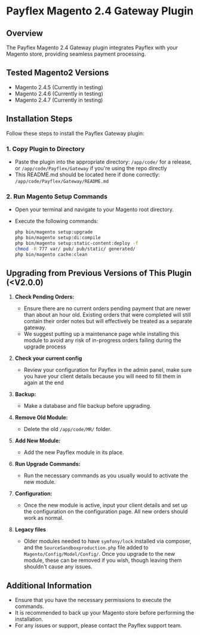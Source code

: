 # Payflex Magento 2.4 Gateway Plugin

## Overview

The Payflex Magento 2.4 Gateway plugin integrates Payflex with your Magento store, providing seamless payment processing.

## Tested Magento2 Versions

- Magento 2.4.5 (Currently in testing)
- Magento 2.4.6 (Currently in testing)
- Magento 2.4.7 (Currently in testing)

## Installation Steps

Follow these steps to install the Payflex Gateway plugin:

### 1. Copy Plugin to Directory

- Paste the plugin into the appropriate directory: `/app/code/` for a release, or `/app/code/Payflex/Gateway` if you're using the repo directly
- This README.md should be located here if done correctly: `/app/code/Payflex/Gateway/README.md`

### 2. Run Magento Setup Commands

- Open your terminal and navigate to your Magento root directory.
- Execute the following commands:

  ```bash
  php bin/magento setup:upgrade
  php bin/magento setup:di:compile
  php bin/magento setup:static-content:deploy -f
  chmod -R 777 var/ pub/ pub/static/ generated/
  php bin/magento cache:clean

## Upgrading from Previous Versions of This Plugin (<V2.0.0)

1. **Check Pending Orders:**
   - Ensure there are no current orders pending payment that are newer than about an hour old. Existing orders that were completed will still contain their order notes but will effectively be treated as a separate gateway.
   - We suggest putting up a maintenance page while installing this module to avoid any risk of in-progress orders failing during the upgrade process
2. **Check your current config**
   - Review your configuration for Payflex in the admin panel, make sure you have your client details because you will need to fill them in again at the end
3. **Backup:**
   - Make a database and file backup before upgrading.

4. **Remove Old Module:**
   - Delete the old `/app/code/MR/` folder.

5. **Add New Module:**
   - Add the new Payflex module in its place.

6. **Run Upgrade Commands:**
   - Run the necessary commands as you usually would to activate the new module.

7. **Configuration:**
   - Once the new module is active, input your client details and set up the configuration on the configuration page. All new orders should work as normal.

8. **Legacy files**
   - Older modules needed to have `symfony/lock` installed via composer, and the `SourceSandboxproduction.php` file added to `Magento/Config/Model/Config/`. Once
   you upgrade to the new module, these can be removed if you wish, though leaving them shouldn't cause any issues.

## Additional Information

- Ensure that you have the necessary permissions to execute the commands.
- It is recommended to back up your Magento store before performing the installation.
- For any issues or support, please contact the Payflex support team.
